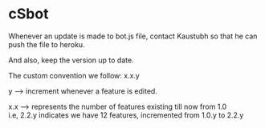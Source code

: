 # cSbot
Whenever an update is made to bot.js file, contact Kaustubh so that he can push the file to heroku.

And also, keep the version up to date.

The custom convention we follow: x.x.y

y   --> increment whenever a feature is edited.

x.x --> represents the number of features existing till now from 1.0    
        i.e, 2.2.y indicates we have 12 features, incremented from 1.0.y to 2.2.y
